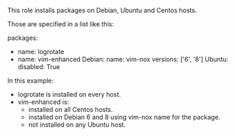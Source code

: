 This role installs packages on Debian, Ubuntu and Centos hosts.

Those are specified in a list like this:

packages:
  - name: logrotate
  - name: vim-enhanced
    Debian:
	  name: vim-nox
	  versions: ['6', '8']
    Ubuntu:
	  disabled: True

In this example:
- logrotate is installed on every host.
- vim-enhanced is:
  - installed on all Centos hosts.
  - installed on Debian 6 and 8 using vim-nox name for the package.
  - not installed on any Ubuntu host.
